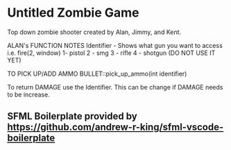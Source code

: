 # Untitled Zombie Game

Top down zombie shooter created by Alan, Jimmy, and Kent.

ALAN's FUNCTION NOTES
Identifier - Shows what gun you want to access
i.e. fire(2, window)
1- pistol
2 - smg
3 - rifle
4 - shotgun (DO NOT USE IT YET)

TO PICK UP/ADD AMMO
BULLET::pick_up_ammo(int identifier)

To return DAMAGE use the Identifier. This can be change if DAMAGE needs
to be increase.




## SFML Boilerplate provided by https://github.com/andrew-r-king/sfml-vscode-boilerplate

